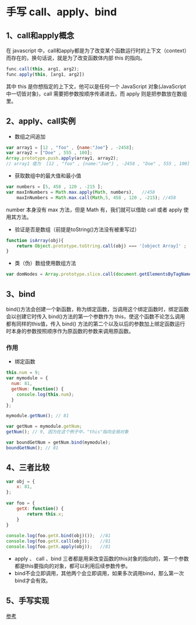 # 手写 call、apply、bind
## 1、call和apply概念
在 javascript 中，call和apply都是为了改变某个函数运行时的上下文（context）而存在的，换句话说，就是为了改变函数体内部 this 的指向。
```js
func.call(this, arg1, arg2);
func.apply(this, [arg1, arg2])
```
其中 this 是你想指定的上下文，他可以是任何一个 JavaScript 对象(JavaScript 中一切皆对象)，call 需要把参数按顺序传递进去，而 apply 则是把参数放在数组里。　　
## 2、apply、call实例
* 数组之间追加
```js
var array1 = [12 , "foo" , {name:"Joe"} , -2458]; 
var array2 = ["Doe" , 555 , 100]; 
Array.prototype.push.apply(array1, array2); 
// array1 值为  [12 , "foo" , {name:"Joe"} , -2458 , "Doe" , 555 , 100] 
```
* 获取数组中的最大值和最小值
```js
var numbers = [5, 458 , 120 , -215 ]; 
var maxInNumbers = Math.max.apply(Math, numbers),   //458
    maxInNumbers = Math.max.call(Math,5, 458 , 120 , -215); //458
```
number 本身没有 max 方法，但是 Math 有，我们就可以借助 call 或者 apply 使用其方法。

* 验证是否是数组（前提是toString()方法没有被重写过）
```js
function isArray(obj){ 
    return Object.prototype.toString.call(obj) === '[object Array]' ;
}
```
* 类（伪）数组使用数组方法
```js
var domNodes = Array.prototype.slice.call(document.getElementsByTagName("*"));
```
## 3、bind
bind()方法会创建一个新函数，称为绑定函数，当调用这个绑定函数时，绑定函数会以创建它时传入 bind()方法的第一个参数作为 this，使这个函数不论怎么调用都有同样的this值，传入 bind() 方法的第二个以及以后的参数加上绑定函数运行时本身的参数按照顺序作为原函数的参数来调用原函数。
### 作用
* 绑定函数
```js
this.num = 9; 
var mymodule = {
  num: 81,
  getNum: function() { 
    console.log(this.num);
  }
};

mymodule.getNum(); // 81

var getNum = mymodule.getNum;
getNum(); // 9, 因为在这个例子中，"this"指向全局对象

var boundGetNum = getNum.bind(mymodule);
boundGetNum(); // 81
```
## 4、三者比较
```js
var obj = {
    x: 81,
};
 
var foo = {
    getX: function() {
        return this.x;
    }
}
 
console.log(foo.getX.bind(obj)());  //81
console.log(foo.getX.call(obj));    //81
console.log(foo.getX.apply(obj));   //81
```
* apply 、 call 、bind 三者都是用来改变函数的this对象的指向的，第一个参数都是this要指向的对象，都可以利用后续参数传参。
* bind不会立即调用，其他两个会立即调用，如果多次调用bind，那么第一次bind才会有效。
## 5、手写实现
[参考](/interview/question/8.html#_50%E3%80%81%E6%89%8B%E5%86%99%E5%87%BD%E6%95%B0bind%E3%80%81call%E3%80%81apply)